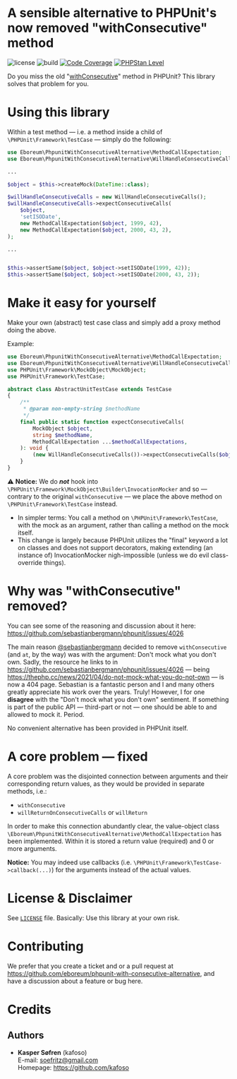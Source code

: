 A sensible alternative to PHPUnit's now removed "withConsecutive" method
===============================

![license](https://img.shields.io/github/license/eboreum/phpunit-with-consecutive-alternative?label=license)
![build](https://github.com/eboreum/phpunit-with-consecutive-alternative/actions/workflows/build.yml/badge.svg?branch=main)
[![Code Coverage](https://img.shields.io/endpoint?url=https://gist.githubusercontent.com/kafoso/65fafc1ce636292d66a42dce4b4b751a/raw/test-coverage__main.json)](https://github.com/eboreum/phpunit-with-consecutive-alternative/actions)
[![PHPStan Level](https://img.shields.io/endpoint?url=https://gist.githubusercontent.com/kafoso/65fafc1ce636292d66a42dce4b4b751a/raw/phpstan-level__main.json)](https://github.com/eboreum/phpunit-with-consecutive-alternative/actions)

Do you miss the old "[withConsecutive](https://docs.phpunit.de/en/8.5/test-doubles.html?highlight=withconsecutive#test-doubles-mock-objects-examples-with-consecutive-php)" method in PHPUnit? This library solves that problem for you.

# Using this library

Within a test method — i.e. a method inside a child of `\PHPUnit\Framework\TestCase` — simply do the following:

```php
use Eboreum\PhpunitWithConsecutiveAlternative\MethodCallExpectation;
use Eboreum\PhpunitWithConsecutiveAlternative\WillHandleConsecutiveCalls;

...

$object = $this->createMock(DateTime::class);

$willHandleConsecutiveCalls = new WillHandleConsecutiveCalls();
$willHandleConsecutiveCalls->expectConsecutiveCalls(
    $object,
    'setISODate',
    new MethodCallExpectation($object, 1999, 42),
    new MethodCallExpectation($object, 2000, 43, 2),
);

...


$this->assertSame($object, $object->setISODate(1999, 42));
$this->assertSame($object, $object->setISODate(2000, 43, 2));
```

# Make it easy for yourself

Make your own (abstract) test case class and simply add a proxy method doing the above.

Example:

```php
use Eboreum\PhpunitWithConsecutiveAlternative\MethodCallExpectation;
use Eboreum\PhpunitWithConsecutiveAlternative\WillHandleConsecutiveCalls;
use PHPUnit\Framework\MockObject\MockObject;
use PHPUnit\Framework\TestCase;

abstract class AbstractUnitTestCase extends TestCase
{
    /**
     * @param non-empty-string $methodName
     */
    final public static function expectConsecutiveCalls(
        MockObject $object,
        string $methodName,
        MethodCallExpectation ...$methodCallExpectations,
    ): void {
        (new WillHandleConsecutiveCalls())->expectConsecutiveCalls($object, $methodName, ...$methodCallExpectations);
    }
}
```

⚠️ **Notice:** We do _**not**_ hook into `\PHPUnit\Framework\MockObject\Builder\InvocationMocker` and so — contrary to the original `withConsecutive` — we place the above method on `\PHPUnit\Framework\TestCase` instead.

 - In simpler terms: You call a method on `\PHPUnit\Framework\TestCase`, with the mock as an argument, rather than calling a method on the mock itself.
 - This change is largely because PHPUnit utilizes the "final" keyword a lot on classes and does not support decorators, making extending (an instance of) InvocationMocker nigh-impossible (unless we do evil class-override things).

# Why was "withConsecutive" removed?

You can see some of the reasoning and discussion about it here: https://github.com/sebastianbergmann/phpunit/issues/4026

The main reason [@sebastianbergmann](https://github.com/sebastianbergmann) decided to remove `withConsecutive` (and `at`, by the way) was with the argument: Don't mock what you don't own. Sadly, the resource he links to in https://github.com/sebastianbergmann/phpunit/issues/4026 — being https://thephp.cc/news/2021/04/do-not-mock-what-you-do-not-own — is now a 404 page. Sebastian is a fantastic person and I and many others greatly appreciate his work over the years. Truly! However, I for one **disagree** with the "Don't mock what you don't own" sentiment. If something is part of the public API — third-part or not — one should be able to and allowed to mock it. Period.

No convenient alternative has been provided in PHPUnit itself.

# A core problem — fixed

A core problem was the disjointed connection between arguments and their corresponding return values, as they would be provided in separate methods, i.e.:

 - `withConsecutive`
 - `willReturnOnConsecutiveCalls` or `willReturn`

In order to make this connection abundantly clear, the value-object class `\Eboreum\PhpunitWithConsecutiveAlternative\MethodCallExpectation` has been implemented. Within it is stored a return value (required) and 0 or more arguments.

**Notice:** You may indeed use callbacks (i.e. `\PHPUnit\Framework\TestCase->callback(...)`) for the arguments instead of the actual values.

# License & Disclaimer

See [`LICENSE`](LICENSE) file. Basically: Use this library at your own risk.

# Contributing

We prefer that you create a ticket and or a pull request at https://github.com/eboreum/phpunit-with-consecutive-alternative, and have a discussion about a feature or bug here.

# Credits

## Authors

- **Kasper Søfren** (kafoso)<br>E-mail: <a href="mailto:soefritz@gmail.com">soefritz@gmail.com</a><br>Homepage: <a href="https://github.com/kafoso">https://github.com/kafoso</a>
